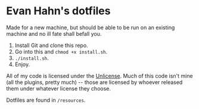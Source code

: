 Evan Hahn's dotfiles
====================

Made for a new machine, but should be able to be run on an existing machine and no ill fate shall befall you.

1. Install Git and clone this repo.
2. Go into this and `chmod +x install.sh`.
3. `./install.sh`.
4. Enjoy.

All of my code is licensed under the [Unlicense](http://unlicense.org). Much of this code isn't mine (all the plugins, pretty much) -- those are licensed by whoever released them under whatever license they choose.

Dotfiles are found in `/resources`.
